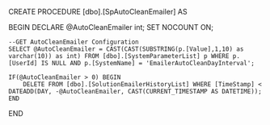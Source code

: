 ﻿




CREATE PROCEDURE [dbo].[SpAutoCleanEmailer]
AS

BEGIN
	DECLARE @AutoCleanEmailer int;
	SET NOCOUNT ON;

	--GET AutoCleanEmailer Configuration
	SELECT @AutoCleanEmailer = CAST(CAST(SUBSTRING(p.[Value],1,10) as varchar(10)) as int) FROM [dbo].[SystemParameterList] p WHERE p.[UserId] IS NULL AND p.[SystemName] = 'EmailerAutoCleanDayInterval';

	IF(@AutoCleanEmailer > 0) BEGIN
		DELETE FROM [dbo].[SolutionEmailerHistoryList] WHERE [TimeStamp] < DATEADD(DAY, -@AutoCleanEmailer, CAST(CURRENT_TIMESTAMP AS DATETIME));
	END
END
